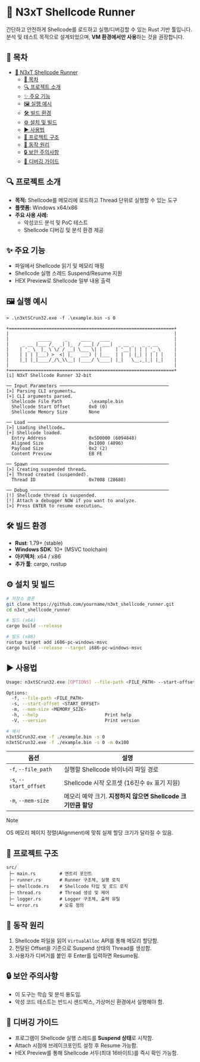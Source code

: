 # 🐚 N3xT Shellcode Runner

간단하고 안전하게 Shellcode를 로드하고 실행/디버깅할 수 있는 Rust 기반 툴입니다.  
분석 및 테스트 목적으로 설계되었으며, **VM 환경에서만 사용**하는 것을 권장합니다.

## 📜 목차
- [🐚 N3xT Shellcode Runner](#-n3xt-shellcode-runner)
  - [📜 목차](#-목차)
  - [🔍 프로젝트 소개](#-프로젝트-소개)
  - [✨ 주요 기능](#-주요-기능)
  - [🖼️ 실행 예시](#️-실행-예시)
  - [🛠️ 빌드 환경](#️-빌드-환경)
  - [⚙️ 설치 및 빌드](#️-설치-및-빌드)
  - [▶️ 사용법](#️-사용법)
  - [📂 프로젝트 구조](#-프로젝트-구조)
  - [🧩 동작 원리](#-동작-원리)
  - [🔒 보안 주의사항](#-보안-주의사항)
  - [🐞 디버깅 가이드](#-디버깅-가이드)

## 🔍 프로젝트 소개
- **목적:** Shellcode를 메모리에 로드하고 Thread 단위로 실행할 수 있는 도구
- **플랫폼:** Windows x64/x86
- **주요 사용 사례:**
  - 악성코드 분석 및 PoC 테스트
  - Shellcode 디버깅 및 분석 환경 제공

## ✨ 주요 기능
- 파일에서 Shellcode 읽기 및 메모리 매핑
- Shellcode 실행 스레드 Suspend/Resume 지원
- HEX Preview로 Shellcode 일부 내용 출력

## 🖼️ 실행 예시
```text
> .\n3xtSCrun32.exe -f .\example.bin -s 0 

+==============================================================+
|                                                              |
|           _____     _     ____   ____                        |
|     _ __ |___ /_  _| |_  / ___| / ___|  _ __ _   _ _ __      |
|    | '_ \  |_ \ \/ / __| \___ \| |     | '__| | | | '_ \     |
|    | | | |___) >  <| |_   ___) | |___  | |  | |_| | | | |    |
|    |_| |_|____/_/\_\\__| |____/ \____| |_|   \__,_|_| |_|    |
|                                                              |
+==============================================================+
[i] N3xT Shellcode Runner 32-bit

── Input Parameters ─────────────────────────────────────────
[>] Parsing CLI arguments…
[+] CLI arguments parsed.
  Shellcode File Path          .\example.bin
  Shellcode Start Offset       0x0 (0)
  Shellcode Memory Size        None

── Load ─────────────────────────────────────────────────────
[>] Loading shellcode…
[+] Shellcode loaded.
  Entry Address                0x5D0000 (6094848)
  Aligned Size                 0x1000 (4096)
  Payload Size                 0x2 (2)
  Content Preview              EB FE

── Spawn ────────────────────────────────────────────────────
[>] Creating suspended thread…
[+] Thread created (suspended).
  Thread ID                    0x7008 (28680)

── Debug ────────────────────────────────────────────────────
[!] Shellcode thread is suspended.
[!] Attach a debugger NOW if you want to analyze.
[>] Press ENTER to resume execution…
````

## 🛠️ 빌드 환경

* **Rust**: 1.79+ (stable)
* **Windows SDK**: 10+ (MSVC toolchain)
* **아키텍처**: x64 / x86
* **추가 툴**: cargo, rustup

## ⚙️ 설치 및 빌드

```bash
# 저장소 클론
git clone https://github.com/yourname/n3xt_shellcode_runner.git
cd n3xt_shellcode_runner

# 빌드 (x64)
cargo build --release

# 빌드 (x86)
rustup target add i686-pc-windows-msvc
cargo build --release --target i686-pc-windows-msvc
```

## ▶️ 사용법

```bash
Usage: n3xtSCrun32.exe [OPTIONS] --file-path <FILE_PATH> --start-offset <START_OFFSET>

Options:
  -f, --file-path <FILE_PATH>
  -s, --start-offset <START_OFFSET>
  -m, --mem-size <MEMORY_SIZE>
  -h, --help                         Print help
  -V, --version                      Print version

# 예시
n3xtSCrun32.exe -f ./example.bin -s 0
n3xtSCrun32.exe -f ./example.bin -s 0 -m 0x100
```

| 옵션             | 설명                                                                                                    |
| -------------- | ----------------------------------------------------------------------------------------------------- |
| `-f`, `--file_path`    | 실행할 Shellcode 바이너리 파일 경로                                                                              |
| `-s`, `--start_offset` | Shellcode 시작 오프셋 (16진수 `0x` 표기 지원)                                                                    |
| `-m`, `--mem-size`   | 메모리 예약 크기. **지정하지 않으면 Shellcode 크기만큼 할당** |

> [!NOTE]
> OS 메모리 페이지 정렬(Alignment)에 맞춰 실제 할당 크기가 달라질 수 있음.

## 📂 프로젝트 구조

```
src/
 ├─ main.rs         # 엔트리 포인트
 ├─ runner.rs       # Runner 구조체, 실행 로직
 ├─ shellcode.rs    # Shellcode 타입 및 로드 로직
 ├─ thread.rs       # Thread 생성 및 제어
 ├─ logger.rs       # Logger 구조체, 출력 유틸
 └─ error.rs        # 오류 정의
```

## 🧩 동작 원리

1. Shellcode 파일을 읽어 `VirtualAlloc` API를 통해 메모리 할당함.
2. 전달된 Offset을 기준으로 Suspend 상태의 Thread를 생성함.
3. 사용자가 디버거를 붙인 후 Enter를 입력하면 Resume됨.

## 🔒 보안 주의사항

* 이 도구는 학습 및 분석 용도임.
* 악성 코드 테스트는 반드시 샌드박스, 가상머신 환경에서 실행해야 함.

## 🐞 디버깅 가이드

* 프로그램이 Shellcode 실행 스레드를 **Suspend 상태**로 시작함.
* Attach 시점에 브레이크포인트 설정 후 Resume 가능함.
* HEX Preview를 통해 Shellcode 서두(최대 16바이트)를 즉시 확인 가능함.